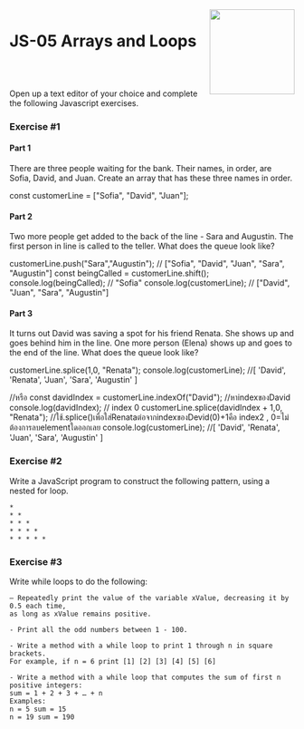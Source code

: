 <img align="right" width="150" height="150" src="https://media-exp1.licdn.com/dms/image/C4E0BAQF7BYCCZt5epw/company-logo_200_200/0?e=2159024400&v=beta&t=qUAFP9bUgBEEXGVQYpUXW1J_OiP8e0r4rFBpqp8OrxA">

# JS-05 Arrays and Loops

 <br/>
 <br/>

Open up a text editor of your choice and complete the following Javascript exercises.

### Exercise #1

#### Part 1
There are three people waiting for the bank. Their names, in order, are Sofia, David, and Juan.
Create an array that has these three names in order.

const customerLine = ["Sofia", "David", "Juan"];

#### Part 2

Two more people get added to the back of the line - Sara and Augustin.
The first person in line is called to the teller.
What does the queue look like?

customerLine.push("Sara","Augustin");  // ["Sofia", "David", "Juan", "Sara", "Augustin"]
const beingCalled = customerLine.shift();
console.log(beingCalled); // "Sofia"
console.log(customerLine); // ["David", "Juan", "Sara", "Augustin"]

#### Part 3

It turns out David was saving a spot for his friend Renata. She shows up and goes behind him in the line. One more person (Elena) shows up and goes to the end of the line.
What does the queue look like?

customerLine.splice(1,0, "Renata");
console.log(customerLine); //[ 'David', 'Renata', 'Juan', 'Sara', 'Augustin' ]

//หรือ
const davidIndex = customerLine.indexOf("David"); //หาindexของDavid
console.log(davidIndex); // index 0
customerLine.splice(davidIndex + 1,0, "Renata"); //ใช้.splice()เพื่อใส่Renataต่อจากindexของDevid(0)+1คือ index2 , 0=ไม่ต้องการลบelementใดออกเลย
console.log(customerLine); //[ 'David', 'Renata', 'Juan', 'Sara', 'Augustin' ]

### Exercise #2

Write a JavaScript program to construct the following pattern, using a nested for loop.

```
*  
* *  
* * *  
* * * *  
* * * * *
```
### Exercise #3

Write while loops to do the following:
```
– Repeatedly print the value of the variable xValue, decreasing it by 0.5 each time,
as long as xValue remains positive.
```
```
- Print all the odd numbers between 1 - 100.
```
```
- Write a method with a while loop to print 1 through n in square brackets. 
For example, if n = 6 print [1] [2] [3] [4] [5] [6]
```
```
- Write a method with a while loop that computes the sum of first n positive integers: 
sum = 1 + 2 + 3 + … + n
Examples:
n = 5 sum = 15
n = 19 sum = 190
```
